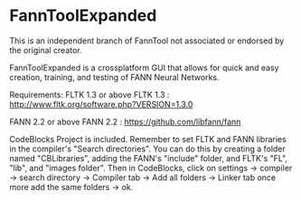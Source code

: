 # FannToolExpanded
This is an independent branch of FannTool not associated or endorsed by the original creator.

FannToolExpanded is a crossplatform GUI that allows for quick and easy creation, training, and testing of FANN Neural Networks.

Requirements:
FLTK 1.3 or above
FLTK 1.3 : http://www.fltk.org/software.php?VERSION=1.3.0

FANN 2.2 or above
FANN 2.2 : https://github.com/libfann/fann

CodeBlocks Project is included. Remember to set FLTK and FANN libraries in the compiler's "Search directories".
You can do this by creating a folder named "CBLibraries", adding the FANN's "include" folder, and FLTK's "FL", "lib", and "images folder". Then in CodeBlocks, click on settings -> compiler -> search directory -> Compiler tab -> Add all folders -> Linker tab once more add the same folders -> ok.
